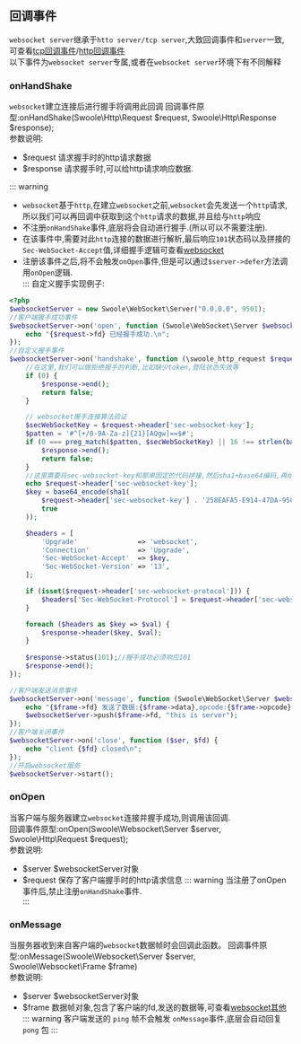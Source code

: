## 回调事件
`websocket server`继承于`htto server/tcp server`,大致回调事件和`server`一致,可查看[tcp回调事件](/Cn/Swoole/ServerStart/Tcp/events.md)/[http回调事件](/Cn/Swoole/ServerStart/Http/events.md)    
以下事件为`websocket server`专属,或者在`websocket server`环境下有不同解释   
### onHandShake
`websocket`建立连接后进行握手将调用此回调
回调事件原型:onHandShake(Swoole\Http\Request $request, Swoole\Http\Response $response);  
参数说明:  
- $request  请求握手时的http请求数据
- $response  请求握手时,可以给http请求响应数据.

::: warning
- `websocket`基于`http`,在建立`websocket`之前,`websocket`会先发送一个`http`请求,所以我们可以再回调中获取到这个`http`请求的数据,并且给与`http`响应   
- 不注册`onHandShake`事件,底层将会自动进行握手.(所以可以不需要注册).
- 在该事件中,需要对此`http`连接的数据进行解析,最后响应`101`状态码以及拼接的`Sec-WebSocket-Accept`值,详细握手逻辑可查看[websocket](/Cn/NoobCourse/NetworkrPotocol/Tcp/websocket.md)  
- 注册该事件之后,将不会触发`onOpen`事件,但是可以通过`$server->defer`方法调用`onOpen`逻辑.  
:::
自定义握手实现例子:  
```php
<?php
$websocketServer = new Swoole\WebSocket\Server("0.0.0.0", 9501);
//客户端握手成功事件
$websocketServer->on('open', function (Swoole\WebSocket\Server $websocketServer, $request) {
    echo "{$request->fd} 已经握手成功.\n";
});
//自定义握手事件
$websocketServer->on('handshake', function (\swoole_http_request $request, \swoole_http_response $response) {
    //在这里,我们可以做拒绝握手的判断,比如缺少token,登陆状态失效等
    if (0) {
        $response->end();
        return false;
    }

    // websocket握手连接算法验证
    $secWebSocketKey = $request->header['sec-websocket-key'];
    $patten = '#^[+/0-9A-Za-z]{21}[AQgw]==$#';
    if (0 === preg_match($patten, $secWebSocketKey) || 16 !== strlen(base64_decode($secWebSocketKey))) {
        $response->end();
        return false;
    }
    //这里需要将sec-websocket-key和那串固定的代码拼接,然后sha1+base64编码,再给返回回去
    echo $request->header['sec-websocket-key'];
    $key = base64_encode(sha1(
        $request->header['sec-websocket-key'] . '258EAFA5-E914-47DA-95CA-C5AB0DC85B11',
        true
    ));

    $headers = [
        'Upgrade'               => 'websocket',
        'Connection'            => 'Upgrade',
        'Sec-WebSocket-Accept'  => $key,
        'Sec-WebSocket-Version' => '13',
    ];

    if (isset($request->header['sec-websocket-protocol'])) {
        $headers['Sec-WebSocket-Protocol'] = $request->header['sec-websocket-protocol'];
    }

    foreach ($headers as $key => $val) {
        $response->header($key, $val);
    }
    
    $response->status(101);//握手成功必须响应101
    $response->end();
});

//客户端发送消息事件
$websocketServer->on('message', function (Swoole\WebSocket\Server $websocketServer, $frame) {
    echo "{$frame->fd} 发送了数据:{$frame->data},opcode:{$frame->opcode},fin:{$frame->finish}\n";
    $websocketServer->push($frame->fd, "this is server");
});
//客户端关闭事件
$websocketServer->on('close', function ($ser, $fd) {
    echo "client {$fd} closed\n";
});
//开启websocket服务
$websocketServer->start();
```

### onOpen
当客户端与服务器建立`websocket`连接并握手成功,则调用该回调.  
回调事件原型:onOpen(Swoole\Websocket\Server $server, Swoole\Http\Request $request);   
参数说明:
- $server  $websocketServer对象
- $request  保存了客户端握手时的http请求信息
::: warning
当注册了onOpen事件后,禁止注册`onHandShake`事件.    
:::
### onMessage
当服务器收到来自客户端的`websocket`数据帧时会回调此函数。
回调事件原型:onMessage(Swoole\Websocket\Server $server, Swoole\Websocket\Frame $frame)    
参数说明:  
- $server $websocketServer对象
- $frame 数据帧对象,包含了客户端的fd,发送的数据等,可查看[websocket其他](/Cn/Swoole/ServerStart/WebSocket/other.md)
::: warning
客户端发送的 `ping` 帧不会触发 `onMessage`事件,底层会自动回复 `pong` 包
:::
